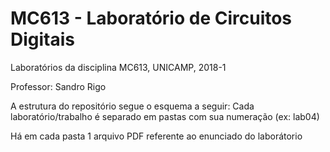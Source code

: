 # MC613 - Laboratório de Circuitos Digitais

Laboratórios da disciplina MC613, UNICAMP, 2018-1

Professor: Sandro Rigo

A estrutura do repositório segue o esquema a seguir: Cada laboratório/trabalho é separado em pastas com sua numeração (ex: lab04)

Há em cada pasta 1 arquivo PDF referente ao enunciado do laborátorio
